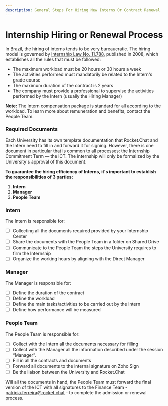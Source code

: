 ```yaml
---
description: General Steps For Hiring New Interns Or Contract Renewal
---
```


# Internship Hiring or Renewal Process

In Brazil, the hiring of interns tends to be very bureaucratic. The hiring model is governed by [Internship Law No. 11.788](http://www.planalto.gov.br/ccivil\_03/\_ato2007-2010/2008/lei/l11788.htm), published in 2008, which establishes all the rules that must be followed:

* The maximum workload must be 20 hours or 30 hours a week
* The activities performed must mandatorily be related to the Intern's grade course
* The maximum duration of the contract is 2 years
* The company must provide a professional to supervise the activities performed by the Intern (usually the Hiring Manager)

**Note:** The Intern compensation package is standard for all according to the workload. To learn more about remuneration and benefits, contact the People Team.&#x20;

### Required Documents

Each University has its own template documentation that Rocket.Chat and the Intern need to fill in and forward it for signing. However, there is one document in particular that is common to all processes: the Internship Commitment Term — the ICT.  The internship will only be formalized by the University's approval of this document.&#x20;

**To guarantee the hiring efficiency of Interns, it's important to establish the responsibilities of 3 parties:**

1. &#x20;**Intern**&#x20;
2. **Manager**
3. **People Team**

### &#x20;Intern

The Intern is responsible for:

* [ ] Collecting all the documents required provided by your Internship Center
* [ ] Share the documents with the People Team in a folder on Shared Drive
* [ ] Communicate to the People Team the steps the University requires to firm the Internship
* [ ] Organize the working hours by aligning with the Direct Manager

### Manager

The Manager is responsible for:

* [ ] Define the duration of the contract&#x20;
* [ ] Define the workload&#x20;
* [ ] Define the main tasks/activities to be carried out by the Intern
* [ ] Define how performance will be measured

### People Team

The People Team is responsible for:

* [ ] Collect with the Intern all the documents necessary for filling
* [ ] Collect with the Manager all the information described under the session “Manager”.&#x20;
* [ ] Fill in all the contracts and documents
* [ ] Forward all documents to the internal signature on Zoho Sign
* [ ] Be the liaison between the University and Rocket.Chat

Will all the documents in hand, the People Team must forward the final version of the ICT with all signatures to the Finance Team - patricia.ferreira@rocket.chat - to complete the admission or renewal process.
